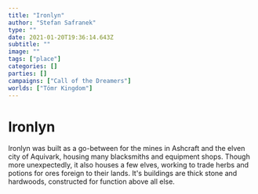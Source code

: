 ```yaml
---
title: "Ironlyn"
author: "Stefan Safranek"
type: ""
date: 2021-01-20T19:36:14.643Z
subtitle: ""
image: ""
tags: ["place"]
categories: []
parties: []
campaigns: ["Call of the Dreamers"]
worlds: ["Tómr Kingdom"]
---
```


# Ironlyn

Ironlyn was built as a go-between for the mines in Ashcraft and the elven city of Aquivark, housing many blacksmiths and equipment shops. Though more unexpectedly, it also houses a few elves, working to trade herbs and potions for ores foreign to their lands. It's buildings are thick stone and hardwoods, constructed for function above all else.
